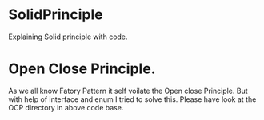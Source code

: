 # SolidPrinciple
Explaining Solid principle with code.
# Open Close Principle.
As we all know Fatory Pattern it self voilate the Open close Principle. But with help of interface and enum I tried to solve this. Please have look at the OCP directory in above code base.

